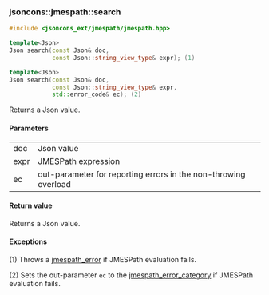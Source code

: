 ### jsoncons::jmespath::search

```cpp
#include <jsoncons_ext/jmespath/jmespath.hpp>

template<Json>
Json search(const Json& doc, 
            const Json::string_view_type& expr); (1)

template<Json>
Json search(const Json& doc, 
            const Json::string_view_type& expr,
            std::error_code& ec); (2)
```

Returns a Json value.

#### Parameters

<table>
  <tr>
    <td>doc</td>
    <td>Json value</td> 
  </tr>
  <tr>
    <td>expr</td>
    <td>JMESPath expression</td> 
  </tr>
  <tr>
    <td>ec</td>
    <td>out-parameter for reporting errors in the non-throwing overload</td> 
  </tr>
</table>

#### Return value

Returns a Json value.

#### Exceptions

(1) Throws a [jmespath_error](jmespath_error.md) if JMESPath evaluation fails.

(2) Sets the out-parameter `ec` to the [jmespath_error_category](jmespath_errc.md) if JMESPath evaluation fails. 

